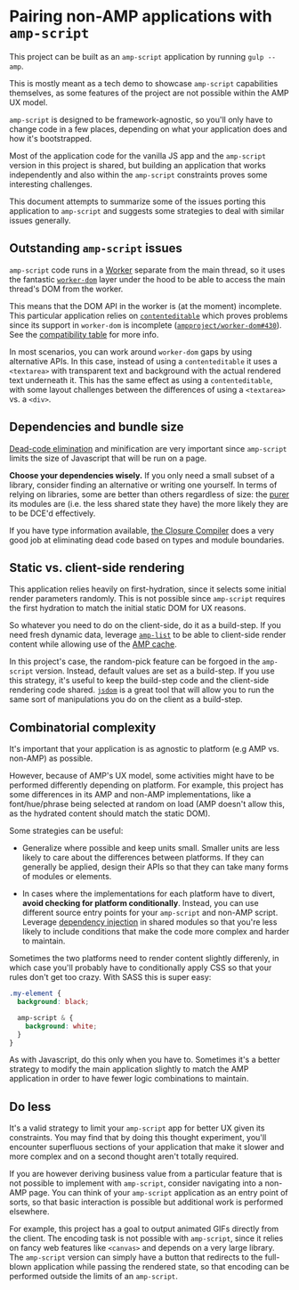 # Pairing non-AMP applications with `amp-script`

This project can be built as an `amp-script` application by running `gulp --amp`.

This is mostly meant as a tech demo to showcase `amp-script` capabilities
themselves, as some features of the project are not possible within the AMP UX model.

`amp-script` is designed to be framework-agnostic, so you'll only have to change code in a few places, depending on what your application does and how it's bootstrapped.

Most of the application code for the vanilla JS app and the `amp-script` version
in this project is shared, but building an application that works independently
and also within the `amp-script` constraints proves some interesting challenges.

This document attempts to summarize some of the issues porting this application
to `amp-script` and suggests some strategies to deal with similar issues
generally.

## Outstanding `amp-script` issues

`amp-script` code runs in a [Worker](https://developer.mozilla.org/en-US/docs/Web/API/Worker) separate from the main thread, so it uses the fantastic
[`worker-dom`](https://github.com/ampproject/worker-dom) layer under the hood to
be able to access the main thread's DOM from the worker.

This means that the DOM API in the worker is (at the moment) incomplete. This
particular application relies on
[`contenteditable`](https://developer.mozilla.org/en-US/docs/Web/API/HTMLElement/contentEditable) which proves problems since its support in `worker-dom` is
incomplete ([`ampproject/worker-dom#430`](https://github.com/ampproject/worker-dom/issues/430)). See the [compatibility table](http://bit.ly/amp-script-compat) for more info.

In most scenarios, you can work around `worker-dom` gaps by using alternative APIs.
In this case, instead of using a `contenteditable` it uses a `<textarea>` with transparent text and background with the actual rendered text underneath it.
This has the same effect as using a `contenteditable`, with some layout challenges between the differences of using a `<textarea>` vs. a `<div>`.

## Dependencies and bundle size

[Dead-code elimination](https://en.wikipedia.org/wiki/Dead_code_elimination) and minification are very important since `amp-script`
limits the size of Javascript that will be run on a page.

**Choose your dependencies wisely.** If you only need a small subset of a
library, consider finding an alternative or writing one yourself. In terms of
relying on libraries, some are better than others regardless of size: the
[purer](https://en.wikipedia.org/wiki/Pure_function) its modules are (i.e. the less shared state they have) the more likely they are to be DCE'd effectively.

If you have type information available, [the Closure Compiler](https://github.com/google/closure-compiler)
does a very good job at eliminating dead code based on types and module
boundaries.

## Static vs. client-side rendering

This application relies heavily on first-hydration, since it selects some
initial render parameters randomly. This is not possible since `amp-script`
requires the first hydration to match the initial static DOM for UX reasons.

So whatever you need to do on the client-side, do it as a build-step. If you
need fresh dynamic data, leverage [`amp-list`](https://amp.dev/documentation/components/amp-list) to be able to client-side render content
while allowing use of the [AMP cache](https://developers.google.com/amp/cache/).

In this project's case, the random-pick feature can be forgoed in the `amp-script` version. Instead, default values are set as a build-step. If you use this strategy,
it's useful to keep the build-step code and the client-side rendering code shared.
[`jsdom`](https://www.npmjs.com/package/jsdom) is a great tool that will allow
you to run the same sort of manipulations you do on the client as a build-step.

## Combinatorial complexity

It's important that your application is as agnostic to platform (e.g AMP vs.
non-AMP) as possible.

However, because of AMP's UX model, some activities might have to be performed
differently depending on platform. For example, this project has some differences
in its AMP and non-AMP implementations, like a font/hue/phrase being selected
at random on load (AMP doesn't allow this, as the hydrated content should match
the static DOM).

Some strategies can be useful:

- Generalize where possible and keep units small. Smaller units are less likely
  to care about the differences between platforms. If they can generally be
  applied, design their APIs so that they can take many forms of modules or
  elements.

- In cases where the implementations for each platform have to divert,
  **avoid checking for platform conditionally**. Instead, you can use different
  source entry points for your `amp-script` and non-AMP script. Leverage
  [dependency injection](https://en.wikipedia.org/wiki/Dependency_injection) in
  shared modules so that you're less likely to include conditions that make the
  code more complex and harder to maintain.

Sometimes the two platforms need to render content slightly differenly, in which
case you'll probably have to conditionally apply CSS so that your rules don't
get too crazy. With SASS this is super easy:

```scss
.my-element {
  background: black;

  amp-script & {
    background: white;
  }
}
```

As with Javascript, do this only when you have to. Sometimes it's a better
strategy to modify the main application slightly to match the AMP application in
order to have fewer logic combinations to maintain.

## Do less

It's a valid strategy to limit your `amp-script` app for better UX given its
constraints. You may find that by doing this thought experiment, you'll encounter
superfluous sections of your application that make it slower and more
complex and on a second thought aren't totally required.

If you are however deriving business value from a particular feature that is not
possible to implement with `amp-script`, consider navigating into a non-AMP page.
You can think of your `amp-script` application as an entry point of sorts, so
that basic interaction is possible but additional work is performed elsewhere.

For example, this project has a goal to output animated GIFs directly from the client.
The encoding task is not possible with `amp-script`, since it relies on fancy
web features like `<canvas>` and depends on a very large library. The
`amp-script` version can simply have a button that redirects to the full-blown
application while passing the rendered state, so that encoding can be performed
outside the limits of an `amp-script`.
